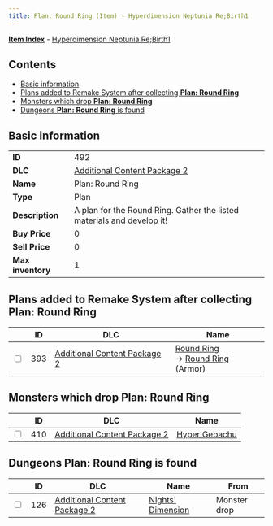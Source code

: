 ```yaml
---
title: Plan: Round Ring (Item) - Hyperdimension Neptunia Re;Birth1
---
```


[**Item Index**](/neptunia/rb1/item/index.html) - [Hyperdimension Neptunia Re;Birth1](/neptunia/rb1)

## Contents

- [Basic information](#basic-information)
- [Plans added to Remake System after collecting **Plan: Round Ring**](#plans-added-to-remake-system-after-collecting-plan-round-ring)
- [Monsters which drop **Plan: Round Ring**](#monsters-which-drop-plan-round-ring)
- [Dungeons **Plan: Round Ring** is found](#dungeons-plan-round-ring-is-found)

## Basic information

|   |   |
| -- | -- |
| **ID** | 492 |
| **DLC** | [Additional Content Package 2](/neptunia/rb1/dlc/11-pack2.html) |
| **Name** | Plan: Round Ring |
| **Type** | Plan |
| **Description** | A plan for the Round Ring. Gather the listed materials and develop it! |
| **Buy Price** | 0 |
| **Sell Price** | 0 |
| **Max inventory** | 1 |


## Plans added to Remake System after collecting **Plan: Round Ring**

|    | ID | DLC | Name |
| -- | -- | --- | ---- |
| <input type="checkbox" id="rb1-remake-11-393" class="trackbox" /> | 393 | [Additional Content Package 2](/neptunia/rb1/dlc/11-pack2.html) | [Round Ring](/neptunia/rb1/remake/11-393-round-ring.html)<br /> → [Round Ring](/neptunia/rb1/item/11-2562-round-ring.html) (Armor) |


## Monsters which drop **Plan: Round Ring**

|    | ID | DLC | Name |
| -- | -- | --- | ---- |
| <input type="checkbox" id="rb1-monster-11-410" class="trackbox" /> | 410 | [Additional Content Package 2](/neptunia/rb1/dlc/11-pack2.html) | [Hyper Gebachu](/neptunia/rb1/monster/11-410-hyper-gebachu.html) |


## Dungeons **Plan: Round Ring** is found

|    | ID | DLC | Name | From |
| -- | -- | --- | ---- | ---- |
| <input type="checkbox" id="rb1-dungeon-11-126" class="trackbox" /> | 126 | [Additional Content Package 2](/neptunia/rb1/dlc/11-pack2.html) | [Nights' Dimension](/neptunia/rb1/dungeon/11-126-nights-dimension.html) | Monster drop |
